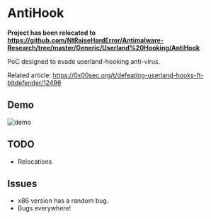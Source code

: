 # AntiHook

**Project has been relocated to https://github.com/NtRaiseHardError/Antimalware-Research/tree/master/Generic/Userland%20Hooking/AntiHook**

PoC designed to evade userland-hooking anti-virus.

Related article: https://0x00sec.org/t/defeating-userland-hooks-ft-bitdefender/12496

## Demo

![demo](https://i.imgur.com/QtMBKi2.gif)

## TODO

* Relocations

## Issues

* x86 version has a random bug.
* Bugs everywhere!
